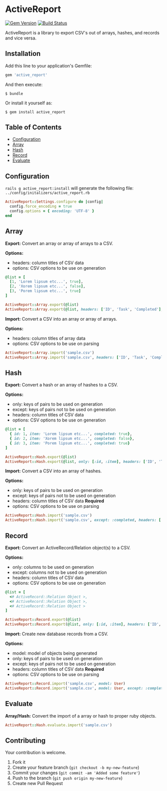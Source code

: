 # ActiveReport

[![Gem Version](https://badge.fury.io/rb/active_report.svg)](http://badge.fury.io/rb/active_report)
[![Build Status](https://travis-ci.org/drexed/active_report.svg?branch=master)](https://travis-ci.org/drexed/active_report)

ActiveReport is a library to export CSV's out of arrays, hashes, and records and vice versa.

## Installation

Add this line to your application's Gemfile:

```ruby
gem 'active_report'
```

And then execute:

    $ bundle

Or install it yourself as:

    $ gem install active_report

## Table of Contents

* [Configuration](#configuration)
* [Array](#array)
* [Hash](#hash)
* [Record](#record)
* [Evaluate](#evaluate)

## Configuration

`rails g active_report:install` will generate the following file:
`../config/initalizers/active_report.rb`

```ruby
ActiveReport::Settings.configure do |config|
  config.force_encoding = true
  config.options = { encoding: 'UTF-8' }
end
```

## Array

**Export:** Convert an array or array of arrays to a CSV.

**Options:**
 * headers: column titles of CSV data
 * options: CSV options to be use on generation

```ruby
@list = [
  [1, 'Lorem lipsum etc...', true],
  [2, 'Xorem lipsum etc...', false],
  [3, 'Porem lipsum etc...', true]
]

ActiveReport::Array.export(@list)
ActiveReport::Array.export(@list, headers: ['ID', 'Task', 'Completed'], options: { col_sep: ';' })
```

**Import:** Convert a CSV into an array or array of arrays.

**Options:**
 * headers: column titles of array data
 * options: CSV options to be use on parsing

```ruby
ActiveReport::Array.import('sample.csv')
ActiveReport::Array.import('sample.csv', headers: ['ID', 'Task', 'Completed'], options: { col_sep: ';' })
```

## Hash

**Export:** Convert a hash or an array of hashes to a CSV.

**Options:**
 * only:    keys of pairs to be used on generation
 * except:  keys of pairs not to be used on generation
 * headers: column titles of CSV data
 * options: CSV options to be use on generation

```ruby
@list = [
  { id: 1, item: 'Lorem lipsum etc...', completed: true},
  { id: 2, item: 'Xorem lipsum etc...', completed: false},
  { id: 3, item: 'Porem lipsum etc...', completed: true}
]

ActiveReport::Hash.export(@list)
ActiveReport::Hash.export(@list, only: [:id, :item], headers: ['ID', 'Task'], options: { col_sep: ';' })
```

**Import:** Convert a CSV into an array of hashes.

**Options:**
 * only:    keys of pairs to be used on generation
 * except:  keys of pairs not to be used on generation
 * headers: column titles of CSV data **Required**
 * options: CSV options to be use on parsing

```ruby
ActiveReport::Hash.import('sample.csv')
ActiveReport::Hash.import('sample.csv', except: :completed, headers: ['ID', 'Task'], options: { col_sep: ';' })
```

## Record

**Export:** Convert an ActiveRecord/Relation object(s) to a CSV.

**Options:**
 * only:    columns to be used on generation
 * except:  columns not to be used on generation
 * headers: column titles of CSV data
 * options: CSV options to be use on generation

```ruby
@list = [
  <# ActiveRecord::Relation Object >,
  <# ActiveRecord::Relation Object >,
  <# ActiveRecord::Relation Object >
]

ActiveReport::Record.export(@list)
ActiveReport::Record.export(@list, only: [:id, :item], headers: ['ID', 'Task'], options: { col_sep: ';' })
```

**Import:** Create new database records from a CSV.

**Options:**
 * model:   model of objects being generated
 * only:    keys of pairs to be used on generation
 * except:  keys of pairs not to be used on generation
 * headers: column titles of CSV data **Required**
 * options: CSV options to be use on parsing

```ruby
ActiveReport::Record.import('sample.csv', model: User)
ActiveReport::Record.import('sample.csv', model: User, except: :completed, headers: ['ID', 'Task'], options: { col_sep: ';' })
```

## Evaluate

**Array/Hash:** Convert the import of a array or hash to proper ruby objects.

```ruby
ActiveReport::Hash.evaluate.import('sample.csv')
```

## Contributing

Your contribution is welcome.

1. Fork it
2. Create your feature branch (`git checkout -b my-new-feature`)
3. Commit your changes (`git commit -am 'Added some feature'`)
4. Push to the branch (`git push origin my-new-feature`)
5. Create new Pull Request
